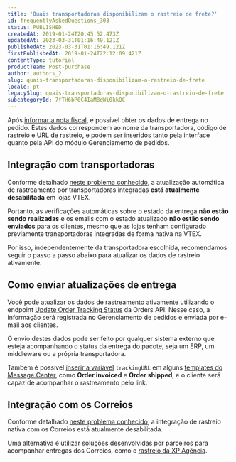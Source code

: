 ```yaml
---
title: 'Quais transportadoras disponibilizam o rastreio de frete?'
id: frequentlyAskedQuestions_303
status: PUBLISHED
createdAt: 2019-01-24T20:45:52.473Z
updatedAt: 2023-03-31T01:16:49.121Z
publishedAt: 2023-03-31T01:16:49.121Z
firstPublishedAt: 2019-01-24T22:12:09.421Z
contentType: tutorial
productTeam: Post-purchase
author: authors_2
slug: quais-transportadoras-disponibilizam-o-rastreio-de-frete
locale: pt
legacySlug: quais-transportadoras-disponibilizam-o-rastreio-de-frete
subcategoryId: 7fTH6bP0C4IaM8qWi0kkQC
---
```


Após [informar a nota fiscal](https://help.vtex.com/pt/tutorial/como-inserir-a-nota-fiscal--tutorials_193), é possível obter os dados de entrega no pedido. Estes dados correspondem ao nome da transportadora, código de rastreio e URL de rastreio, e podem ser inseridos tanto pela interface quanto pela API do módulo Gerenciamento de pedidos.

## Integração com transportadoras

Conforme detalhado [neste problema conhecido](https://help.vtex.com/pt/known-issues/a-integracao-de-rastreamento-nao-esta-atualizando-de-forma-automatica), a atualização automática de rastreamento por transportadoras integradas **está atualmente desabilitada** em lojas VTEX.

Portanto, as verificações automáticas sobre o estado da entrega **não estão sendo realizadas** e os emails com o estado atualizado **não estão sendo enviados** para os clientes, mesmo que as lojas tenham configurado previamente transportadoras integradas de forma nativa na VTEX.

Por isso, independentemente da transportadora escolhida, recomendamos seguir o passo a passo abaixo para atualizar os dados de rastreio ativamente.

## Como enviar atualizações de entrega

Você pode atualizar os dados de rastreamento ativamente utilizando o endpoint [Update Order Tracking Status](https://developers.vtex.com/docs/api-reference/orders-api#put-/api/oms/pvt/orders/-orderId-/invoice/-invoiceNumber-/tracking) da Orders API. Nesse caso, a informação será registrada no Gerenciamento de pedidos e enviada por e-mail aos clientes.

O envio destes dados pode ser feito por qualquer sistema externo que esteja acompanhando o status da entrega do pacote, seja um ERP, um middleware ou a própria transportadora.

Também é possível [inserir a variável](https://help.vtex.com/pt/tutorial/incluir-variaveis-do-pedido-no-template-de-e-mail-transacional--694Bn8eOeAWYQeaWGaOISe#outras-variaveis-de-e-mails-de-pedido) `trackingURL` em alguns [templates do Message Center](https://help.vtex.com/pt/tutorial/lista-de-templates-de-e-mail-no-message-center--3g2S2kqBOoSGcCaqMYK2my), como **Order invoiced** e **Order shipped**, e o cliente será capaz de acompanhar o rastreamento pelo link.

## Integração com os Correios

Conforme detalhado [neste problema conhecido](https://help.vtex.com/pt/known-issues/atualizacao-automatica-do-rastreio-de-entregas-via-correios), a integração de rastreio nativa com os Correios está atualmente desabilitada.

Uma alternativa é utilizar soluções desenvolvidas por parceiros para acompanhar entregas dos Correios, como o [rastreio da XP Agência](https://rastreio.xpagencia.com.br/).

